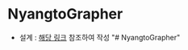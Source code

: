 # NyangtoGrapher

- 설계 : [해당 링크](https://devcompass.co.kr/%EC%95%B1-%EC%A0%9C%EC%9E%91/) 참조하여 작성
"# NyangtoGrapher" 
